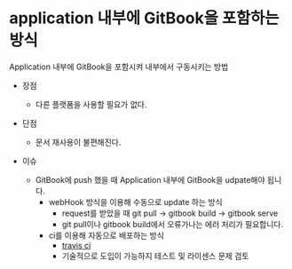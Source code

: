 # application 내부에 GitBook을 포함하는 방식

Application 내부에 GitBook을 포함시켜 내부에서 구동시키는 방법

* 장점
    * 다른 플랫폼을 사용할 필요가 없다.
    
* 단점
    * 문서 재사용이 불편해진다.
 
* 이슈
    * GitBook에 push 했을 때 Application 내부에 GitBook을 udpate해야 됩니다.
        * webHook 방식을 이용해 수동으로 update 하는 방식
            * request를 받았을 때 git pull -> gitbook build -> gitbook serve
            * git pull이나 gitbook build에서 오류가나는 에러 처리가 필요합니다.
        * ci를 이용해 자동으로 배포하는 방식
            * [travis ci](https://travis-ci.org/)
            * 기술적으로 도입이 가능하지 테스트 및 라이센스 문제 검토
